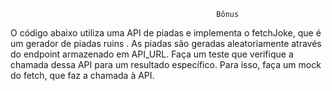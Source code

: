                                                   Bônus
O código abaixo utiliza uma API de piadas e implementa o fetchJoke, que é um gerador de piadas ruins . As piadas são geradas aleatoriamente através do endpoint armazenado em API_URL. Faça um teste que verifique a chamada dessa API para um resultado específico. Para isso, faça um mock do fetch, que faz a chamada à API.